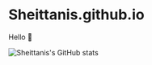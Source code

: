 # Sheittanis.github.io

Hello 👋

![Sheittanis's GitHub stats](https://github-readme-stats.vercel.app/api/top-langs/?username=sheittanis&layout=compact&theme=radical)

